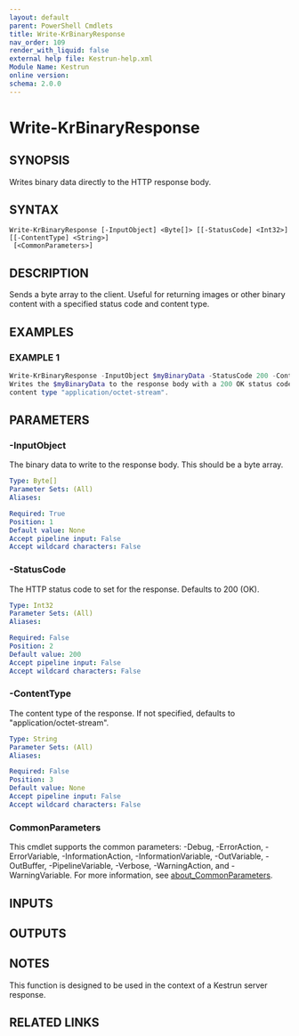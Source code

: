 ```yaml
---
layout: default
parent: PowerShell Cmdlets
title: Write-KrBinaryResponse
nav_order: 109
render_with_liquid: false
external help file: Kestrun-help.xml
Module Name: Kestrun
online version:
schema: 2.0.0
---
```


# Write-KrBinaryResponse

## SYNOPSIS
Writes binary data directly to the HTTP response body.

## SYNTAX

```
Write-KrBinaryResponse [-InputObject] <Byte[]> [[-StatusCode] <Int32>] [[-ContentType] <String>]
 [<CommonParameters>]
```

## DESCRIPTION
Sends a byte array to the client.
Useful for returning images or other
binary content with a specified status code and content type.

## EXAMPLES

### EXAMPLE 1
```powershell
Write-KrBinaryResponse -InputObject $myBinaryData -StatusCode 200 -ContentType "application/octet-stream"
Writes the $myBinaryData to the response body with a 200 OK status code and
content type "application/octet-stream".
```

## PARAMETERS

### -InputObject
The binary data to write to the response body.
This should be a byte array.

```yaml
Type: Byte[]
Parameter Sets: (All)
Aliases:

Required: True
Position: 1
Default value: None
Accept pipeline input: False
Accept wildcard characters: False
```

### -StatusCode
The HTTP status code to set for the response.
Defaults to 200 (OK).

```yaml
Type: Int32
Parameter Sets: (All)
Aliases:

Required: False
Position: 2
Default value: 200
Accept pipeline input: False
Accept wildcard characters: False
```

### -ContentType
The content type of the response.
If not specified, defaults to "application/octet-stream".

```yaml
Type: String
Parameter Sets: (All)
Aliases:

Required: False
Position: 3
Default value: None
Accept pipeline input: False
Accept wildcard characters: False
```

### CommonParameters
This cmdlet supports the common parameters: -Debug, -ErrorAction, -ErrorVariable, -InformationAction, -InformationVariable, -OutVariable, -OutBuffer, -PipelineVariable, -Verbose, -WarningAction, and -WarningVariable. For more information, see [about_CommonParameters](http://go.microsoft.com/fwlink/?LinkID=113216).

## INPUTS

## OUTPUTS

## NOTES
This function is designed to be used in the context of a Kestrun server response.

## RELATED LINKS
